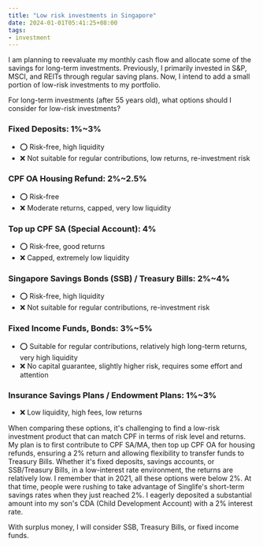 ```yaml
---
title: "Low risk investments in Singapore"
date: 2024-01-01T05:41:25+08:00
tags:
- investment
---
```


I am planning to reevaluate my monthly cash flow and allocate some of the savings for long-term investments. Previously, I primarily invested in S&P, MSCI, and REITs through regular saving plans. Now, I intend to add a small portion of low-risk investments to my portfolio.

For long-term investments (after 55 years old), what options should I consider for low-risk investments?

### Fixed Deposits: 1%~3%
- ⭕️ Risk-free, high liquidity
- ❌ Not suitable for regular contributions, low returns, re-investment risk

### CPF OA Housing Refund: 2%~2.5%
- ⭕️ Risk-free
- ❌ Moderate returns, capped, very low liquidity

### Top up CPF SA (Special Account): 4%
- ⭕️ Risk-free, good returns
- ❌ Capped, extremely low liquidity

### Singapore Savings Bonds (SSB) / Treasury Bills: 2%~4%
- ⭕️ Risk-free, high liquidity
- ❌ Not suitable for regular contributions, re-investment risk

### Fixed Income Funds, Bonds: 3%~5%
- ⭕️ Suitable for regular contributions, relatively high long-term returns, very high liquidity
- ❌ No capital guarantee, slightly higher risk, requires some effort and attention

### Insurance Savings Plans / Endowment Plans: 1%~3%
- ❌ Low liquidity, high fees, low returns

When comparing these options, it's challenging to find a low-risk investment product that can match CPF in terms of risk level and returns. My plan is to first contribute to CPF SA/MA, then top up CPF OA for housing refunds, ensuring a 2% return and allowing flexibility to transfer funds to Treasury Bills. Whether it's fixed deposits, savings accounts, or SSB/Treasury Bills, in a low-interest rate environment, the returns are relatively low. I remember that in 2021, all these options were below 2%. At that time, people were rushing to take advantage of Singlife's short-term savings rates when they just reached 2%. I eagerly deposited a substantial amount into my son's CDA (Child Development Account) with a 2% interest rate.

With surplus money, I will consider SSB, Treasury Bills, or fixed income funds.